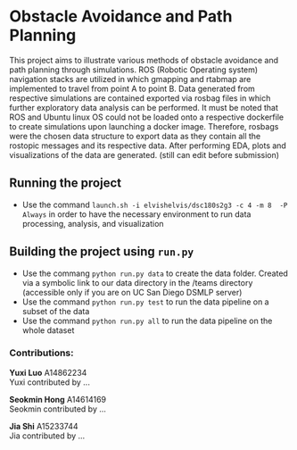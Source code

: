 # Obstacle Avoidance and Path Planning

This project aims to illustrate various methods of obstacle avoidance and path planning through simulations. ROS (Robotic Operating system) navigation stacks are utilized in which gmapping and rtabmap are implemented to travel from point A to point B. Data generated from respective simulations are contained exported via rosbag files in which further exploratory data analysis can be performed. It must be noted that ROS and Ubuntu linux OS could not be loaded onto a respective dockerfile to create simulations upon launching a docker image. Therefore, rosbags were the chosen data structure to export data as they contain all the rostopic messages and its respective data. After performing EDA, plots and visualizations of the data are generated. (still can edit before submission) 

## Running the project
* Use the command `launch.sh -i elvishelvis/dsc180s2g3 -c 4 -m 8  -P Always` in order to have the necessary environment to run data processing, analysis, and visualization

## Building the project using `run.py`
* Use the commang `python run.py data` to create the data folder. Created via a symbolic link to our data directory in the /teams directory (accessible only if you are on UC San Diego DSMLP server)
* Use the command `python run.py test` to run the data pipeline on a subset of the data
* Use the command `python run.py all` to run the data pipeline on the whole dataset

### Contributions:
<b>Yuxi Luo</b> A14862234 <br />
Yuxi contributed by ...

<b>Seokmin Hong</b> A14614169 <br />
Seokmin contributed by ...

<b>Jia Shi</b> A15233744 <br />
Jia contributed by ...